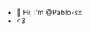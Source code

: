- 👋 Hi, I’m @Pablo-sx
- <3
<!---
Pablo-sx/Pablo-sx is a ✨ special ✨ repository because its `README.md` (this file) appears on your GitHub profile.
You can click the Preview link to take a look at your changes.
--->
